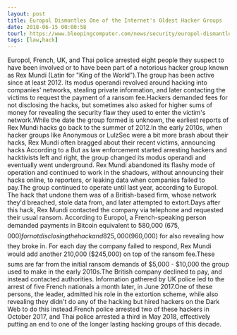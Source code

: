 ```yaml
---
layout: post
title: Europol Dismantles One of the Internet's Oldest Hacker Groups
date: 2018-06-15 00:00:58
tourl: https://www.bleepingcomputer.com/news/security/europol-dismantles-one-of-the-internets-oldest-hacker-groups/
tags: [law,hack]
---
```

Europol, French, UK, and Thai police arrested eight people they suspect to have been involved or to have been part of a notorious hacker group known as Rex Mundi (Latin for "King of the World").The group has been active since at least 2012. Its modus operandi revolved around hacking into companies' networks, stealing private information, and later contacting the victims to request the payment of a ransom fee.Hackers demanded fees for not disclosing the hacks, but sometimes also asked for higher sums of money for revealing the security flaw they used to enter the victim's network.While the date the group formed is unknown, the earliest reports of Rex Mundi hacks go back to the summer of 2012.In the early 2010s, when hacker groups like Anonymous or LulzSec were a bit more brash about their hacks, Rex Mundi often bragged about their recent victims, announcing hacks According to a But as law enforcement started arresting hackers and hacktivists left and right, the group changed its modus operandi and eventually went underground. Rex Mundi abandoned its flashy mode of operation and continued to work in the shadows, without announcing their hacks online, to reporters, or leaking data when companies failed to pay.The group continued to operate until last year, according to Europol. The hack that undone them was of a British-based firm, whose network they'd breached, stole data from, and later attempted to extort.Days after this hack, Rex Mundi contacted the company via telephone and requested their usual ransom. According to Europol, a French-speaking person demanded payments in Bitcoin equivalent to 580,000 ($675,000) for not disclosing the hack and 825,000 ($960,000) for also revealing how they broke in. For each day the company failed to respond, Rex Mundi would add another 210,000 ($245,000) on top of the ransom fee.These sums are far from the initial ransom demands of $5,000 - $10,000 the group used to make in the early 2010s.The British company declined to pay, and instead contacted authorities. Information gathered by UK police led to the arrest of five French nationals a month later, in June 2017.One of these persons, the leader, admitted his role in the extortion scheme, while also revealing they didn't do any of the hacking but hired hackers on the Dark Web to do this instead.French police arrested two of these hackers in October 2017, and Thai police arrested a third in May 2018, effectively putting an end to one of the longer lasting hacking groups of this decade.
